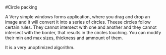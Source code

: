 #Circle packing

A Very simple windows forms application, where you drag and drop an image and it will convert it into a series of circles.
Theese circles follow certain rules. They cannot intersect with one and another and they cannot intersect with the border, that results in the circles touching.
You can modify their min and max sizes, thickness and ammount of them.

It is a very unoptimized algorithm.
